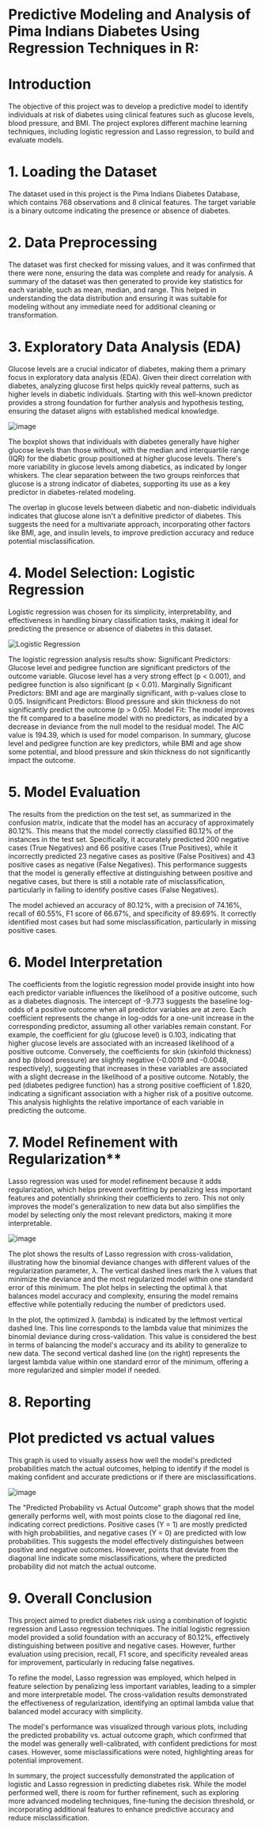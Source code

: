 # Predictive Modeling and Analysis of Pima Indians Diabetes Using Regression Techniques in R:

# Introduction
The objective of this project was to develop a predictive model to identify individuals at risk of diabetes using clinical features such as glucose levels, blood pressure, and BMI. The project explores different machine learning techniques, including logistic regression and Lasso regression, to build and evaluate models.

# 1. Loading the  Dataset
The dataset used in this project is the Pima Indians Diabetes Database, which contains 768 observations and 8 clinical features. The target variable is a binary outcome indicating the presence or absence of diabetes.

# 2. Data Preprocessing
The dataset was first checked for missing values, and it was confirmed that there were none, ensuring the data was complete and ready for analysis. A summary of the dataset was then generated to provide key statistics for each variable, such as mean, median, and range. This helped in understanding the data distribution and ensuring it was suitable for modeling without any immediate need for additional cleaning or transformation.

# 3. Exploratory Data Analysis (EDA)
Glucose levels are a crucial indicator of diabetes, making them a primary focus in exploratory data analysis (EDA). Given their direct correlation with diabetes, analyzing glucose first helps quickly reveal patterns, such as higher levels in diabetic individuals. Starting with this well-known predictor provides a strong foundation for further analysis and hypothesis testing, ensuring the dataset aligns with established medical knowledge.

![image](https://github.com/user-attachments/assets/3b3245a4-d32a-4f8c-b7a2-09c41d735bde)

The boxplot shows that individuals with diabetes generally have higher glucose levels than those without, with the median and interquartile range (IQR) for the diabetic group positioned at higher glucose levels. There's more variability in glucose levels among diabetics, as indicated by longer whiskers. The clear separation between the two groups reinforces that glucose is a strong indicator of diabetes, supporting its use as a key predictor in diabetes-related modeling.

The overlap in glucose levels between diabetic and non-diabetic individuals indicates that glucose alone isn't a definitive predictor of diabetes. This suggests the need for a multivariate approach, incorporating other factors like BMI, age, and insulin levels, to improve prediction accuracy and reduce potential misclassification.

# 4. Model Selection: Logistic Regression
Logistic regression was chosen for its simplicity, interpretability, and effectiveness in handling binary classification tasks, making it ideal for predicting the presence or absence of diabetes in this dataset.

![Logistic Regression](https://github.com/user-attachments/assets/cd377411-3c4a-4741-b57f-b352f0510a9c)

The logistic regression analysis results show:
Significant Predictors: Glucose level and pedigree function are significant predictors of the outcome variable. Glucose level has a very strong effect (p < 0.001), and pedigree function is also significant (p < 0.01). Marginally Significant Predictors: BMI and age are marginally significant, with p-values close to 0.05. Insignificant Predictors: Blood pressure and skin thickness do not significantly predict the outcome (p > 0.05). Model Fit: The model improves the fit compared to a baseline model with no predictors, as indicated by a decrease in deviance from the null model to the residual model. The AIC value is 194.39, which is used for model comparison. In summary, glucose level and pedigree function are key predictors, while BMI and age show some potential, and blood pressure and skin thickness do not significantly impact the outcome.

# 5. Model Evaluation
The results from the prediction on the test set, as summarized in the confusion matrix, indicate that the model has an accuracy of approximately 80.12%. This means that the model correctly classified 80.12% of the instances in the test set. Specifically, it accurately predicted 200 negative cases (True Negatives) and 66 positive cases (True Positives), while it incorrectly predicted 23 negative cases as positive (False Positives) and 43 positive cases as negative (False Negatives). This performance suggests that the model is generally effective at distinguishing between positive and negative cases, but there is still a notable rate of misclassification, particularly in failing to identify positive cases (False Negatives).

The model achieved an accuracy of 80.12%, with a precision of 74.16%, recall of 60.55%, F1 score of 66.67%, and specificity of 89.69%. It correctly identified most cases but had some misclassification, particularly in missing positive cases.

# 6. Model Interpretation
The coefficients from the logistic regression model provide insight into how each predictor variable influences the likelihood of a positive outcome, such as a diabetes diagnosis. The intercept of -9.773 suggests the baseline log-odds of a positive outcome when all predictor variables are at zero. Each coefficient represents the change in log-odds for a one-unit increase in the corresponding predictor, assuming all other variables remain constant. For example, the coefficient for glu (glucose level) is 0.103, indicating that higher glucose levels are associated with an increased likelihood of a positive outcome. Conversely, the coefficients for skin (skinfold thickness) and bp (blood pressure) are slightly negative (-0.0019 and -0.0048, respectively), suggesting that increases in these variables are associated with a slight decrease in the likelihood of a positive outcome. Notably, the ped (diabetes pedigree function) has a strong positive coefficient of 1.820, indicating a significant association with a higher risk of a positive outcome. This analysis highlights the relative importance of each variable in predicting the outcome.

# 7. Model Refinement with Regularization**
Lasso regression was used for model refinement because it adds regularization, which helps prevent overfitting by penalizing less important features and potentially shrinking their coefficients to zero. This not only improves the model's generalization to new data but also simplifies the model by selecting only the most relevant predictors, making it more interpretable.

![image](https://github.com/user-attachments/assets/e6fa9228-2612-4f11-8b3f-97132b02a178)

The plot shows the results of Lasso regression with cross-validation, illustrating how the binomial deviance changes with different values of the regularization parameter, λ. The vertical dashed lines mark the λ values that minimize the deviance and the most regularized model within one standard error of this minimum. The plot helps in selecting the optimal λ that balances model accuracy and complexity, ensuring the model remains effective while potentially reducing the number of predictors used.

In the plot, the optimized λ (lambda) is indicated by the leftmost vertical dashed line. This line corresponds to the lambda value that minimizes the binomial deviance during cross-validation. This value is considered the best in terms of balancing the model's accuracy and its ability to generalize to new data. The second vertical dashed line (on the right) represents the largest lambda value within one standard error of the minimum, offering a more regularized and simpler model if needed.

# 8. Reporting
# Plot predicted vs actual values
This graph is used to visually assess how well the model's predicted probabilities match the actual outcomes, helping to identify if the model is making confident and accurate predictions or if there are misclassifications.

![image](https://github.com/user-attachments/assets/c0f2003e-85c9-429b-80bd-7138fcdf1222)

The "Predicted Probability vs Actual Outcome" graph shows that the model generally performs well, with most points close to the diagonal red line, indicating correct predictions. Positive cases (Y = 1) are mostly predicted with high probabilities, and negative cases (Y = 0) are predicted with low probabilities. This suggests the model effectively distinguishes between positive and negative outcomes. However, points that deviate from the diagonal line indicate some misclassifications, where the predicted probability did not match the actual outcome.

# 9. Overall Conclusion
This project aimed to predict diabetes risk using a combination of logistic regression and Lasso regression techniques. The initial logistic regression model provided a solid foundation with an accuracy of 80.12%, effectively distinguishing between positive and negative cases. However, further evaluation using precision, recall, F1 score, and specificity revealed areas for improvement, particularly in reducing false negatives.

To refine the model, Lasso regression was employed, which helped in feature selection by penalizing less important variables, leading to a simpler and more interpretable model. The cross-validation results demonstrated the effectiveness of regularization, identifying an optimal lambda value that balanced model accuracy with simplicity.

The model's performance was visualized through various plots, including the predicted probability vs. actual outcome graph, which confirmed that the model was generally well-calibrated, with confident predictions for most cases. However, some misclassifications were noted, highlighting areas for potential improvement.

In summary, the project successfully demonstrated the application of logistic and Lasso regression in predicting diabetes risk. While the model performed well, there is room for further refinement, such as exploring more advanced modeling techniques, fine-tuning the decision threshold, or incorporating additional features to enhance predictive accuracy and reduce misclassification.



























